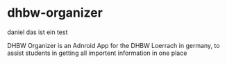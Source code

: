 dhbw-organizer
==============

daniel das ist ein test

DHBW Organizer is an Adnroid App for the DHBW Loerrach in germany, to assist students in getting all importent information in one place

